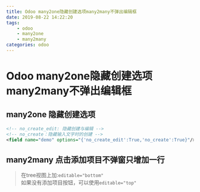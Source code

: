 ```yaml
---
title: Odoo many2one隐藏创建选项many2many不弹出编辑框
date: 2019-08-22 14:22:20
tags: 
    - odoo
    - many2one
    - many2many
categories: odoo
---
```


# Odoo many2one隐藏创建选项many2many不弹出编辑框

## many2one 隐藏创建选项

```xml
<!-- no_create_edit: 隐藏创建与编辑 -->
<!-- no_create：隐藏输入文字时的创建 -->
<field name="demo" options="{'no_create_edit':True,'no_create':True}"/>
```
## many2many 点击添加项目不弹窗只增加一行

> 在tree视图上加:`editable="bottom"`  
> 如果没有添加项目按钮，可以使用`editable="top"`